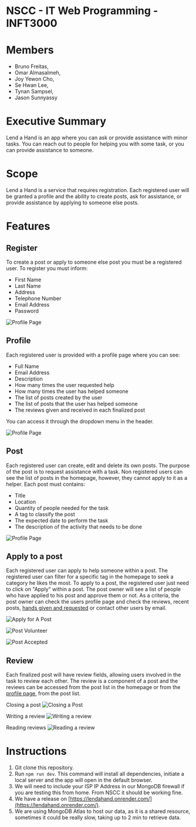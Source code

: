 # NSCC - IT Web Programming - INFT3000

# Members

- Bruno Freitas,
- Omar Almasalmeh,  
- Joy Yewon Cho,
- Se Hwan Lee,
- Tynan Sampsel,
- Jason Sunnyassy

# Executive Summary
Lend a Hand is an app where you can ask or provide assistance with minor tasks. You can reach out to people for helping you with some task, or you can provide assistance to someone. 

# Scope
Lend a Hand is a service that requires registration. Each registered user will be granted a profile and the ability to create posts, ask for assistance, or provide assistance by applying to someone else posts.

# Features

## Register
To create a post or apply to someone else post you must be a registered user. To register you must inform:
- First Name
- Last Name
- Address
- Telephone Number
- Email Address
- Password

![Profile Page](./FrontEnd/wireframes/register.png)

## Profile
Each registered user is provided with a profile page where you can see:
- Full Name
- Email Address
- Description
- How many times the user requested help
- How many times the user has helped someone
- The list of posts created by the user
- The list of posts that the user has helped someone
- The reviews given and received in each finalized post

You can access it through the dropdown menu in the header.

 ![Profile Page](./FrontEnd/wireframes/profile.png)

 ## Post
 Each registered user can create, edit and delete its own posts. The purpose of the post is to request assistance with a task.
 Non registered users can see the list of posts in the homepage, however, they cannot apply to it as a helper.
 Each post must contains:
 - Title
 - Location
 - Quantity of people needed for the task
 - A tag to classify the post
 - The expected date to perform the task
 - The description of the activity that needs to be done

 ![Profile Page](./FrontEnd/wireframes/post.png)

 ## Apply to a post
 Each registered user can apply to help someone within a post. The registered user can filter for a specific tag in the homepage to seek a category he likes the most. To apply to a post, the registered user just need to click on "Apply" within a post. The post owner will see a list of people who have applied to his post and approve them or not. As a criteria, the post owner can check the users profile page and check the reviews, recent posts, [hands given and requested](#profile) or contact other users by email.

 ![Apply for A Post](./FrontEnd/wireframes/apply_for_a_post.PNG)

 ![Post Volunteer](./FrontEnd/wireframes/post_volunteer.PNG)

 ![Post Accepted](./FrontEnd/wireframes/post_accepted.PNG)


 ## Review
Each finalized post will have review fields, allowing users involved in the task to review each other. The review is a component of a post and the reviews can be accessed from the post list in the homepage or from the [profile page](#profile), from the post list.

Closing a post
![Closing a Post](./FrontEnd/wireframes/post_close.PNG)

Writing a review
![Writing a review](./FrontEnd/wireframes/create_review.PNG)

Reading reviews
![Reading a review](./FrontEnd/wireframes/reading_review.PNG)


# Instructions

1. Git clone this repository.
2. Run `npm run dev`. This command will install all dependencies, initiate a local server and the app will open in the default browser.
3. We will need to include your ISP IP Address in our MongoDB firewall if you are testing this from home. From NSCC it should be working fine. 
4. We have a release on [https://lendahand.onrender.com/](https://lendahand.onrender.com/).
5. We are using MongoDB Atlas to host our data, as it is a shared resource, sometimes it could be really slow, taking up to 2 min to retrieve data.